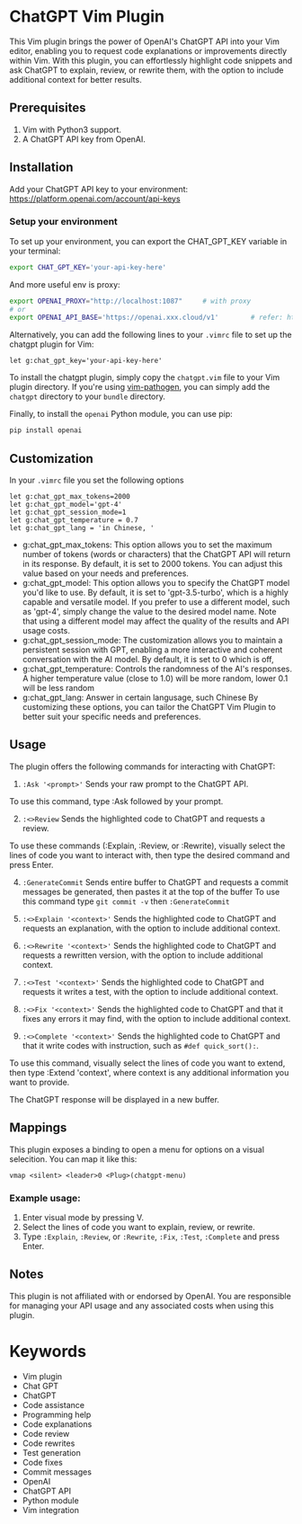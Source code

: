 # ChatGPT Vim Plugin

This Vim plugin brings the power of OpenAI's ChatGPT API into your Vim editor, enabling you to request code explanations or improvements directly within Vim. With this plugin, you can effortlessly highlight code snippets and ask ChatGPT to explain, review, or rewrite them, with the option to include additional context for better results.

## Prerequisites

1) Vim with Python3 support.
1) A ChatGPT API key from OpenAI.

## Installation
Add your ChatGPT API key to your environment:
https://platform.openai.com/account/api-keys

### Setup your environment
To set up your environment, you can export the CHAT_GPT_KEY variable in your terminal:
```bash
export CHAT_GPT_KEY='your-api-key-here'
```
And more useful env is proxy:
```bash
export OPENAI_PROXY="http://localhost:1087"     # with proxy
# or
export OPENAI_API_BASE='https://openai.xxx.cloud/v1'        # refer: https://github.com/egoist/openai-proxy 
```

Alternatively, you can add the following lines to your `.vimrc` file to set up the chatgpt plugin for Vim:
```vim
let g:chat_gpt_key='your-api-key-here'
```

To install the chatgpt plugin, simply copy the `chatgpt.vim` file to your Vim plugin directory. If you're using [vim-pathogen](https://github.com/tpope/vim-pathogen), you can simply add the `chatgpt` directory to your `bundle` directory.

Finally, to install the `openai` Python module, you can use pip:
```bash
pip install openai
```
## Customization
In your `.vimrc` file you set the following options

```vim
let g:chat_gpt_max_tokens=2000
let g:chat_gpt_model='gpt-4'
let g:chat_gpt_session_mode=1
let g:chat_gpt_temperature = 0.7
let g:chat_gpt_lang = 'in Chinese, '
```

 - g:chat_gpt_max_tokens: This option allows you to set the maximum number of tokens (words or characters) that the ChatGPT API will return in its response. By default, it is set to 2000 tokens. You can adjust this value based on your needs and preferences.
 - g:chat_gpt_model: This option allows you to specify the ChatGPT model you'd like to use. By default, it is set to 'gpt-3.5-turbo', which is a highly capable and versatile model. If you prefer to use a different model, such as 'gpt-4', simply change the value to the desired model name. Note that using a different model may affect the quality of the results and API usage costs.
 - g:chat_gpt_session_mode: The customization allows you to maintain a persistent session with GPT, enabling a more interactive and coherent conversation with the AI model. By default, it is set to 0 which is off,
 - g:chat_gpt_temperature: Controls the randomness of the AI's responses. A higher temperature value (close to 1.0) will be more random, lower 0.1 will be less random
 - g:chat_gpt_lang: Answer in certain langusage, such Chinese
By customizing these options, you can tailor the ChatGPT Vim Plugin to better suit your specific needs and preferences.

## Usage

The plugin offers the following commands for interacting with ChatGPT:

1) `:Ask '<prompt>'` Sends your raw prompt to the ChatGPT API.

To use this command, type :Ask followed by your prompt.

2) `:<>Review` Sends the highlighted code to ChatGPT and requests a review.

To use these commands (:Explain, :Review, or :Rewrite), visually select the lines of code you want to interact with, then type the desired command and press Enter.

4) `:GenerateCommit` Sends entire buffer to ChatGPT and requests a commit messages be generated, then pastes it at the top of the buffer
To use this command type `git commit -v`  then `:GenerateCommit`

5) `:<>Explain '<context>'` Sends the highlighted code to ChatGPT and requests an explanation, with the option to include additional context.
5) `:<>Rewrite '<context>'` Sends the highlighted code to ChatGPT and requests a rewritten version, with the option to include additional context.
5) `:<>Test '<context>'` Sends the highlighted code to ChatGPT and requests it writes a test, with the option to include additional context.
5) `:<>Fix '<context>'` Sends the highlighted code to ChatGPT and that it fixes any errors it may find, with the option to include additional context.
5) `:<>Complete '<context>'` Sends the highlighted code to ChatGPT and that it write codes with instruction, such as `#def quick_sort():`.

To use this command, visually select the lines of code you want to extend, then type :Extend 'context', where context is any additional information you want to provide.

The ChatGPT response will be displayed in a new buffer.

## Mappings

This plugin exposes a binding to open a menu for options on a visual selecition. You can map it like this:
```
vmap <silent> <leader>0 <Plug>(chatgpt-menu)
```

### Example usage:
1) Enter visual mode by pressing V.
1) Select the lines of code you want to explain, review, or rewrite.
1) Type `:Explain`, `:Review`, or `:Rewrite`, `:Fix`, `:Test`, `:Complete` and press Enter.

## Notes
This plugin is not affiliated with or endorsed by OpenAI. You are responsible for managing your API usage and any associated costs when using this plugin.

# Keywords
- Vim plugin
- Chat GPT
- ChatGPT
- Code assistance
- Programming help
- Code explanations
- Code review
- Code rewrites
- Test generation
- Code fixes
- Commit messages
- OpenAI
- ChatGPT API
- Python module
- Vim integration
